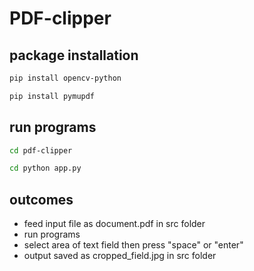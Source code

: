 # PDF-clipper
  ## package installation
```bash
pip install opencv-python
```
``` bash 
pip install pymupdf
```
  ## run programs
``` bash 
cd pdf-clipper
```
``` bash 
cd python app.py
```
  ## outcomes
- feed input file as document.pdf in src folder
- run programs
- select area of text field then press "space" or "enter"
- output saved as cropped_field.jpg in src folder 